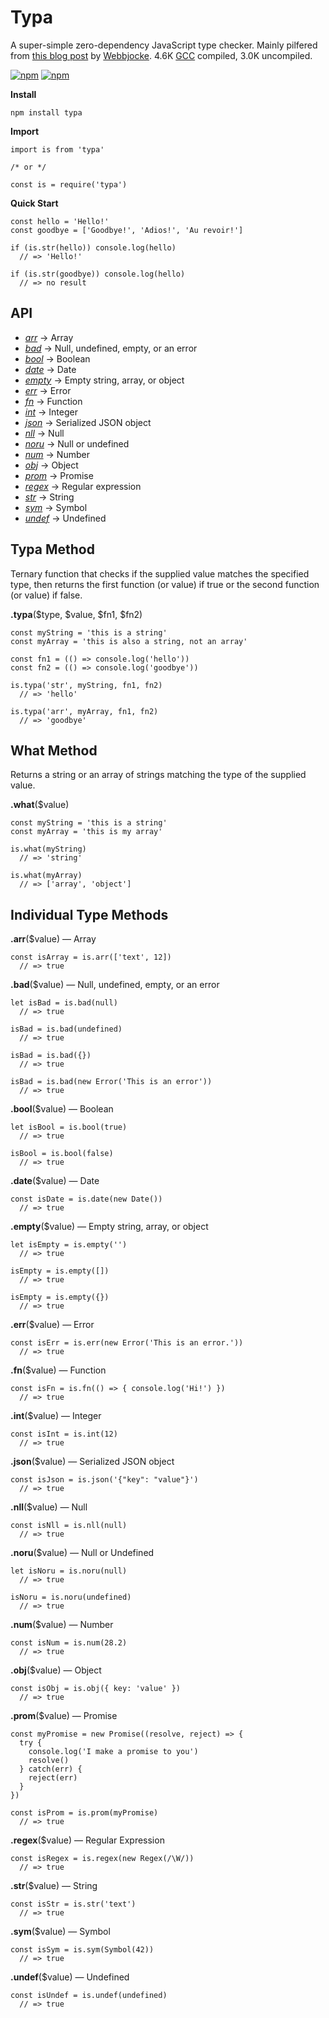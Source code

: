 # Typa

A super-simple zero-dependency JavaScript type checker. Mainly pilfered from [this blog post](https://www.webbjocke.com/javascript-check-data-types/) by [Webbjocke](https://github.com/webbjocke). 4.6K [GCC](https://github.com/google/closure-compiler-js) compiled, 3.0K uncompiled.

[![npm](https://img.shields.io/npm/dt/typa.svg)](https://www.npmjs.com/package/typa) [![npm](https://img.shields.io/npm/v/typa.svg)](https://www.npmjs.com/package/typa)

**Install**

```
npm install typa
```

**Import**

```
import is from 'typa'

/* or */

const is = require('typa')
```

**Quick Start**

```
const hello = 'Hello!'
const goodbye = ['Goodbye!', 'Adios!', 'Au revoir!']

if (is.str(hello)) console.log(hello)
  // => 'Hello!'

if (is.str(goodbye)) console.log(hello)
  // => no result
```

## API

* <a href="#array">_arr_</a> → Array
* <a href="#bad">_bad_</a> → Null, undefined, empty, or an error
* <a href="#boolean">_bool_</a> → Boolean
* <a href="#date">_date_</a> → Date
* <a href="#empty">_empty_</a> → Empty string, array, or object
* <a href="#error">_err_</a> → Error
* <a href="#function">_fn_</a> → Function
* <a href="#integer">_int_</a> → Integer
* <a href="#json">_json_</a> → Serialized JSON object
* <a href="#null">_nll_</a> → Null
* <a href="#noru">_noru_</a> → Null or undefined
* <a href="#number">_num_</a> → Number
* <a href="#object">_obj_</a> → Object
* <a href="#promise">_prom_</a> → Promise
* <a href="#regex">_regex_</a> → Regular expression
* <a href="#string">_str_</a> → String
* <a href="#symbol">_sym_</a> → Symbol
* <a href="#undefined">_undef_</a> → Undefined

## Typa Method

Ternary function that checks if the supplied value matches the specified type, then returns the first function (or value) if true or the second function (or value) if false.

**.typa**($type, $value, $fn1, $fn2)

```
const myString = 'this is a string'
const myArray = 'this is also a string, not an array'

const fn1 = (() => console.log('hello'))
const fn2 = (() => console.log('goodbye'))

is.typa('str', myString, fn1, fn2)
  // => 'hello'

is.typa('arr', myArray, fn1, fn2)
  // => 'goodbye'
```

## What Method

Returns a string or an array of strings matching the type of the supplied value.

**.what**($value)

```
const myString = 'this is a string'
const myArray = 'this is my array'

is.what(myString)
  // => 'string'

is.what(myArray)
  // => ['array', 'object']
```

## Individual Type Methods

<a name="array"></a>**.arr**($value) — Array

```
const isArray = is.arr(['text', 12])
  // => true
```

<a name="bad"></a>**.bad**($value) — Null, undefined, empty, or an error

```
let isBad = is.bad(null)
  // => true

isBad = is.bad(undefined)
  // => true

isBad = is.bad({})
  // => true

isBad = is.bad(new Error('This is an error'))
  // => true
```

<a name="boolean"></a>**.bool**($value) — Boolean

```
let isBool = is.bool(true)
  // => true

isBool = is.bool(false)
  // => true
```

<a name="date"></a>**.date**($value) — Date

```
const isDate = is.date(new Date())
  // => true
```

<a name="empty"></a>**.empty**($value) — Empty string, array, or object

```
let isEmpty = is.empty('')
  // => true

isEmpty = is.empty([])
  // => true

isEmpty = is.empty({})
  // => true
```

<a name="error"></a>**.err**($value) — Error

```
const isErr = is.err(new Error('This is an error.'))
  // => true
```

<a name="function"></a>**.fn**($value) — Function

```
const isFn = is.fn(() => { console.log('Hi!') })
  // => true
```

<a name="integer"></a>**.int**($value) — Integer

```
const isInt = is.int(12)
  // => true
```

<a name="json"></a>**.json**($value) — Serialized JSON object

```
const isJson = is.json('{"key": "value"}')
  // => true
```

<a name="null"></a>**.nll**($value) — Null

```
const isNll = is.nll(null)
  // => true
```

<a name="noru"></a>**.noru**($value) — Null or Undefined

```
let isNoru = is.noru(null)
  // => true

isNoru = is.noru(undefined)
  // => true
```

<a name="number"></a>**.num**($value) — Number

```
const isNum = is.num(28.2)
  // => true
```

<a name="object"></a>**.obj**($value) — Object

```
const isObj = is.obj({ key: 'value' })
  // => true
```

<a name="promise"></a>**.prom**($value) — Promise

```
const myPromise = new Promise((resolve, reject) => {
  try {
    console.log('I make a promise to you')
    resolve()
  } catch(err) {
    reject(err)
  }
})

const isProm = is.prom(myPromise)
  // => true
```

<a name="regex"></a>**.regex**($value) — Regular Expression

```
const isRegex = is.regex(new Regex(/\W/))
  // => true
```

<a name="string"></a>**.str**($value) — String

```
const isStr = is.str('text')
  // => true
```

<a name="symbol"></a>**.sym**($value) — Symbol

```
const isSym = is.sym(Symbol(42))
  // => true
```

<a name="undefined"></a>**.undef**($value) — Undefined

```
const isUndef = is.undef(undefined)
  // => true
```
